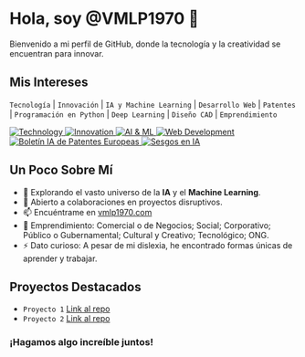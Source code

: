# Hola, soy @VMLP1970 👋

Bienvenido a mi perfil de GitHub, donde la tecnología y la creatividad se encuentran para innovar.

## Mis Intereses
`Tecnología` | `Innovación` | `IA y Machine Learning` | `Desarrollo Web` | `Patentes` | `Programación en Python` | `Deep Learning` | `Diseño CAD` | `Emprendimiento`

<a href="https://www.technologyreview.com/10-breakthrough-technologies/" target="_blank">
    <img src="https://img.shields.io/badge/-Technology-brightblue?style=for-the-badge&logo=appveyor" alt="Technology">
</a>
<a href="https://www.weforum.org/agenda/2024/01/top-10-emerging-technologies-2024/" target="_blank">
    <img src="https://img.shields.io/badge/-Innovation-brightgreen?style=for-the-badge&logo=appveyor" alt="Innovation">
</a>
<a href="https://www.mckinsey.com/business-functions/mckinsey-digital/our-insights/mckinsey-technology-trends-outlook-2024" target="_blank">
    <img src="https://img.shields.io/badge/-AI%20%26%20ML-brightred?style=for-the-badge&logo=appveyor" alt="AI & ML">
</a>
<a href="https://www.simplilearn.com/top-24-new-technology-trends-to-watch-out-for-in-2024-article" target="_blank">
    <img src="https://img.shields.io/badge/-Web%20Development-yellow?style=for-the-badge&logo=appveyor" alt="Web Development">
</a>
<a href="https://www.wipo.int/" target="_blank">
    <img src="https://img.shields.io/badge/-Bolet%C3%ADn%20IA%20de%20Patentes%20Europeas-orange?style=for-the-badge&logo=appveyor" alt="Boletín IA de Patentes Europeas">
</a>
<a href="https://www.newtral.es/sesgos-en-la-inteligencia-artificial/2024" target="_blank">
    <img src="https://img.shields.io/badge/-Sesgos%20en%20IA-purple?style=for-the-badge&logo=appveyor" alt="Sesgos en IA">
</a>


## Un Poco Sobre Mí
- 🌱 Explorando el vasto universo de la **IA** y el **Machine Learning**.
- 💞️ Abierto a colaboraciones en proyectos disruptivos.
- 📫 Encuéntrame en [vmlp1970.com](http://vmlp1970.com)
- 🚀 Emprendimiento: Comercial o de Negocios; Social; Corporativo; Público o Gubernamental; Cultural y Creativo; Tecnológico; ONG.
- ⚡ Dato curioso: A pesar de mi dislexia, he encontrado formas únicas de aprender y trabajar.

## Proyectos Destacados
- `Proyecto 1` [Link al repo](http://github.com)
- `Proyecto 2` [Link al repo](http://github.com)

### ¡Hagamos algo increíble juntos!



<!---
VMLP1970/VMLP1970 is a ✨ special ✨ repository because its `README.md` (this file) appears on your GitHub profile.
You can click the Preview link to take a look at your changes.
--->
